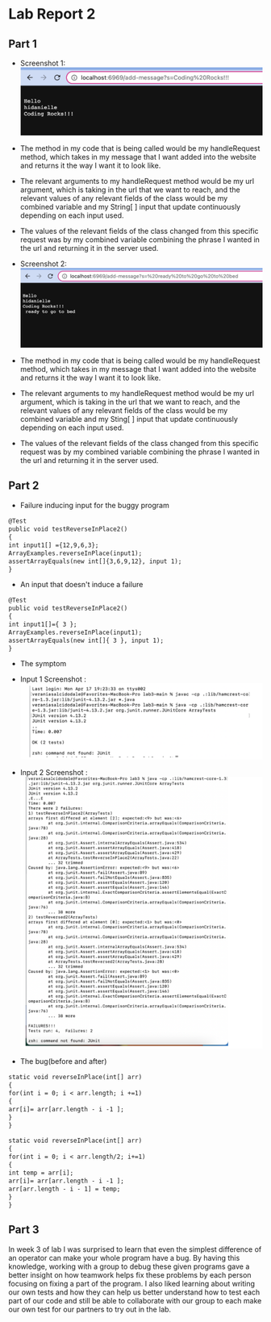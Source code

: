 # Lab Report 2
## Part 1
* Screenshot 1: ![Image](https://github.com/vesalcido/cse-15l-lab-report2/blob/main/Screen%20Shot%202023-04-24%20at%208.24.32%20PM.png)
* The method in my code that is being called would be my handleRequest method, which takes in my message that I want added into the website and returns it the way I want it to look like.
* The relevant arguments to my handleRequest method would be my url argument, which is taking in the url that we want to reach, and the relevant values of any relevant fields of the class would be my combined variable and my String[ ] input that update continuously depending on each input used.
* The values of the relevant fields of the class changed from this specific request was by my combined variable combining the phrase I wanted in the url and returning it in the server used.

* Screenshot 2: ![Image](https://github.com/vesalcido/cse-15l-lab-report2/blob/main/Screen%20Shot%202023-04-24%20at%209.02.22%20PM.png)
* The method in my code that is being called would be my handleRequest method, which takes in my message that I want added into the website and returns it the way I want it to look like.
* The relevant arguments to my handleRequest method would be my url argument, which is taking in the url that we want to reach, and the relevant values of any relevant fields of the class would be my combined variable and my Sting[ ] input that update continuously depending on each input used.
* The values of the relevant fields of the class changed from this specific request was by my combined variable combining the phrase I wanted in the url and returning it in the server used.

## Part 2
* Failure inducing input for the buggy program
```
@Test
public void testReverseInPlace2()
{
int input1[] ={12,9,6,3};
ArrayExamples.reverseInPlace(input1);
assertArrayEquals(new int[]{3,6,9,12}, input 1);
}
```
* An input that doesn't induce a failure
```
@Test
public void testReverseInPlace2()
{
int input1[]={ 3 };
ArrayExamples.reverseInPlace(input1);
assertArrayEquals(new int[]{ 3 }, input 1);
}
```
* The symptom
* Input 1 Screenshot : ![Image](https://github.com/vesalcido/cse-15l-lab-report2/blob/main/Screen%20Shot%202023-04-23%20at%208.11.09%20PM.png)
* Input 2 Screenshot : ![Image](https://github.com/vesalcido/cse-15l-lab-report2/blob/main/Screen%20Shot%202023-04-23%20at%208.13.23%20PM.png)

* The bug(before and after)
```
static void reverseInPlace(int[] arr)
{
for(int i = 0; i < arr.length; i +=1)
{
arr[i]= arr[arr.length - i -1 ];
}
}
```
```
static void reverseInPlace(int[] arr)
{
for(int i = 0; i < arr.length/2; i+=1)
{
int temp = arr[i];
arr[i]= arr[arr.length - i -1 ];
arr[arr.length - i - 1] = temp;
}
}
```


## Part 3
In week 3 of lab I was surprised to learn that even the simplest difference of an operator can make your whole program have a bug. By having this knowledge, working with a group to debug these given programs gave a better insight on how teamwork helps fix these problems by each person focusing on fixing a part of the program. I also liked learning about writing our own tests and how they can help us better understand how to test each part of our code and still be able to collaborate with our group to each make our own test for our partners to try out in the lab.
